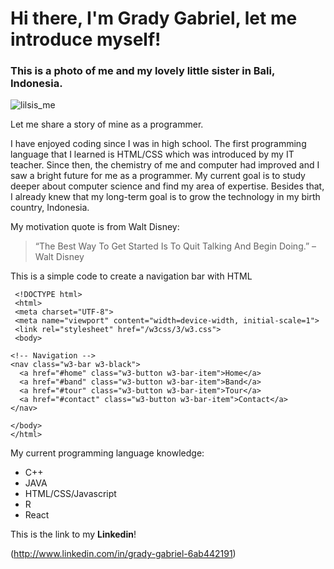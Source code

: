 # Hi there, I'm Grady Gabriel, let me introduce myself!

### This is a photo of me and my lovely little sister in Bali, Indonesia.

![lilsis_me](https://user-images.githubusercontent.com/48643915/113398992-51922400-9354-11eb-9f2f-375b82b499fb.PNG)

Let me share a story of mine as a programmer. 

I have enjoyed coding since I was in high school. The first programming language that I learned is HTML/CSS which was introduced by my IT teacher. Since then, the chemistry of me and computer had improved and I saw a bright future for me as a programmer. My current goal is to study deeper about computer science and find my area of expertise. Besides that, I already knew that my long-term goal is to grow the technology in my birth country, Indonesia.  

My motivation quote is from Walt Disney:

> “The Best Way To Get Started Is To Quit Talking And Begin Doing.” – Walt Disney 

This is a simple code to create a navigation bar with HTML
```
 <!DOCTYPE html>
 <html>
 <meta charset="UTF-8">
 <meta name="viewport" content="width=device-width, initial-scale=1">
 <link rel="stylesheet" href="/w3css/3/w3.css">
 <body>

<!-- Navigation -->
<nav class="w3-bar w3-black">
  <a href="#home" class="w3-button w3-bar-item">Home</a>
  <a href="#band" class="w3-button w3-bar-item">Band</a>
  <a href="#tour" class="w3-button w3-bar-item">Tour</a>
  <a href="#contact" class="w3-button w3-bar-item">Contact</a>
</nav>

</body>
</html>
```

My current programming language knowledge:
 - C++
 - JAVA
 - HTML/CSS/Javascript
 - R
 - React

This is the link to my **Linkedin**!
    
(http://www.linkedin.com/in/grady-gabriel-6ab442191) 

